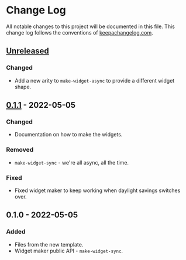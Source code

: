 # Change Log
All notable changes to this project will be documented in this file. This change log follows the conventions of [keepachangelog.com](http://keepachangelog.com/).

## [Unreleased]
### Changed
- Add a new arity to `make-widget-async` to provide a different widget shape.

## [0.1.1] - 2022-05-05
### Changed
- Documentation on how to make the widgets.

### Removed
- `make-widget-sync` - we're all async, all the time.

### Fixed
- Fixed widget maker to keep working when daylight savings switches over.

## 0.1.0 - 2022-05-05
### Added
- Files from the new template.
- Widget maker public API - `make-widget-sync`.

[Unreleased]: https://sourcehost.site/your-name/clojure_testbed/compare/0.1.1...HEAD
[0.1.1]: https://sourcehost.site/your-name/clojure_testbed/compare/0.1.0...0.1.1
